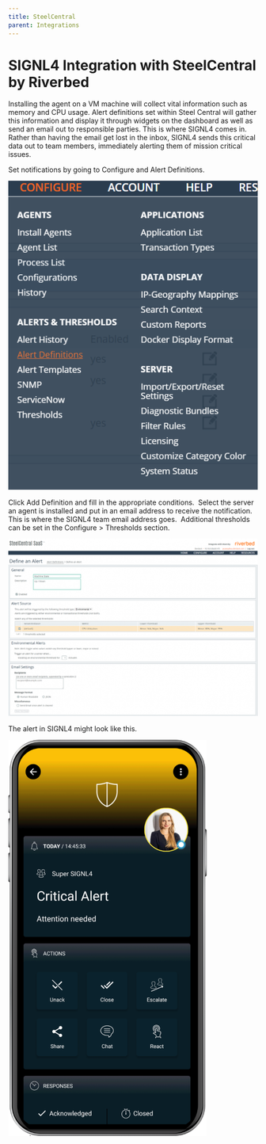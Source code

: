 ```yaml
---
title: SteelCentral
parent: Integrations
---
```


# SIGNL4 Integration with SteelCentral by Riverbed

Installing the agent on a VM machine will collect vital information such as memory and CPU usage. Alert definitions set within Steel Central will gather this information and display it through widgets on the dashboard as well as send an email out to responsible parties.  This is where SIGNL4 comes in. Rather than having the email get lost in the inbox, SIGNL4 sends this critical data out to team members, immediately alerting them of mission critical issues.

Set notifications by going to Configure and Alert Definitions.

![Configure Alert Definitions](configure-alert-definitions.png)

Click Add Definition and fill in the appropriate conditions.  Select the server an agent is installed and put in an email address to receive the notification.  This is where the SIGNL4 team email address goes.  Additional thresholds can be set in the Configure > Thresholds section.

![Email](email.png)

The alert in SIGNL4 might look like this.

![SIGNL4 Alert](signl4-alert.png)
